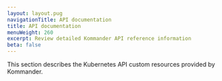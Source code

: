 ```yaml
---
layout: layout.pug
navigationTitle: API documentation
title: API documentation
menuWeight: 260
excerpt: Review detailed Kommander API reference information
beta: false
---
```


This section describes the Kubernetes API custom resources provided by Kommander.
